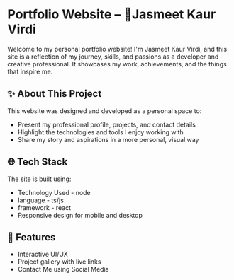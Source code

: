 # Portfolio Website – 👋Jasmeet Kaur Virdi

Welcome to my personal portfolio website! I'm Jasmeet Kaur Virdi, and this site is a reflection of my journey, skills, and passions as a developer and creative professional. It showcases my work, achievements, and the things that inspire me.

## ✨ About This Project

This website was designed and developed as a personal space to:
- Present my professional profile, projects, and contact details
- Highlight the technologies and tools I enjoy working with
- Share my story and aspirations in a more personal, visual way

## 🌐 Tech Stack

The site is built using:
- Technology Used - node
- language - ts/js
- framework - react 
- Responsive design for mobile and desktop

## 🚀 Features

- Interactive UI/UX
- Project gallery with live links
- Contact Me using Social Media